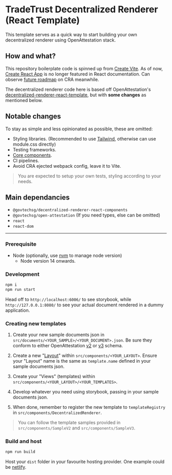 # TradeTrust Decentralized Renderer (React Template)

This template serves as a quick way to start building your own decentralized renderer using OpenAttestation stack.

## How and what?

This repository boilerplate code is spinned up from [Create Vite](https://github.com/vitejs/vite/tree/main/packages/create-vite). As of now, [Create React App](https://github.com/facebook/create-react-app) is no longer featured in React documentation. Can observe [future roadmap](https://github.com/reactjs/react.dev/pull/5487#issuecomment-1409720741) on CRA meanwhile.

The decentralized renderer code here is based off OpenAttestation's [decentralized-renderer-react-template](https://github.com/Open-Attestation/decentralized-renderer-react-template), but with **some changes** as mentioned below.

## Notable changes

To stay as simple and less opinionated as possible, these are omitted:

- Styling libraries. (Recommended to use [Tailwind](https://tailwindcss.com/docs/installation), otherwise can use module.css directly)
- Testing frameworks.
- [Core components](https://github.com/Open-Attestation/decentralized-renderer-react-template/tree/master/examples/core).
- CI pipelines.
- Avoid CRA ejected webpack config, leave it to Vite.

> You are expected to setup your own tests, styling according to your needs.

## Main dependancies

- `@govtechsg/decentralized-renderer-react-components`
- `@govtechsg/open-attestation` (If you need types, else can be omitted)
- `react`
- `react-dom`

---

### Prerequisite

- Node (optionally, use [nvm](https://github.com/nvm-sh/nvm) to manage node version)
  - Node version 14 onwards.

### Development

```sh
npm i
npm run start
```

Head off to `http://localhost:6006/` to see storybook, while `http://127.0.0.1:8080/` to see your actual document rendered in a dummy application.

### Creating new templates

1. Create your new sample documents json in `src/documents/<YOUR_SAMPLE>/<YOUR_DOCUMENT>.json`. Be sure they conform to either OpenAttestation [v2](https://schema.openattestation.com/2.0/schema.json) or [v3](https://schema.openattestation.com/3.0/schema.json) schema.

2. Create a new "[Layout](https://github.com/Open-Attestation/adr/blob/master/decentralised_rendering.md#definitions)" within `src/components/<YOUR_LAYOUT>`. Ensure your "Layout" name is the same as `template.name` defined in your sample documents json.

3. Create your "Views" (templates) within `src/components/<YOUR_LAYOUT>/<YOUR_TEMPLATES>`.

4. Develop whatever you need using storybook, passing in your sample documents json.

5. When done, remember to register the new template to `templateRegistry` in `src/components/DecentralizedRenderer`.

> You can follow the template samples provided in `src/components/SampleV2` and `src/components/SampleV3`.

### Build and host

```sh
npm run build
```

Host your `dist` folder in your favourite hosting provider. One example could be [netlify](https://www.netlify.com/).
